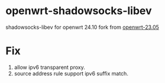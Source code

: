 # openwrt-shadowsocks-libev

shadowsocks-libev for openwrt 24.10 fork from [openwrt-23.05](https://github.com/openwrt/packages/tree/openwrt-23.05/net/shadowsocks-libev)

# Fix

1. allow ipv6 transparent proxy.
2. source address rule support ipv6 suffix match.
